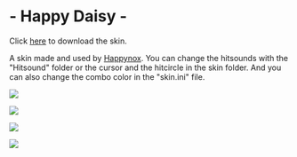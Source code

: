 # - Happy Daisy -

Click [here](https://mega.nz/file/3s5ywIpA#5W2pJiBcA9Zz0lJyoXLYw10u_xWpBb9rX0VLtZeIx78) to download the skin.

A skin made and used by [Happynox](https://osu.ppy.sh/users/15101580). You can change the hitsounds with the "Hitsound" folder or the cursor and the hitcircle in the skin folder. And you can also change the combo color in the "skin.ini" file.

![](https://i.imgur.com/46bH5uJ.png)

![](https://i.imgur.com/YeCFbQC.png)

![](https://i.imgur.com/iZ0d5sE.png)

![](https://i.imgur.com/ZPmWEHB.png)
